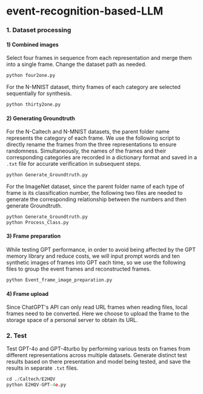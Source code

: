 # event-recognition-based-LLM

### 1. Dataset processing

#### 1) Combined images

Select four frames in sequence from each representation and merge them into a single frame. Change the dataset path as needed.

```python
python four2one.py
```

For the N-MNIST dataset, thirty frames of each category are selected sequentially for synthesis.

```python
python thirty2one.py
```

#### 2) Generating Groundtruth

For the N-Caltech and N-MNlST datasets, the parent folder name represents the category of each frame. We use the following script to directly rename the frames from the three representations to ensure randomness. Simultaneously, the names of the frames and their corresponding categories are recorded in a dictionary format and saved in a `.txt` file for accurate verification in subsequent steps.

```python
python Generate_Groundtruth.py
```

For the ImageNet dataset, since the parent folder name of each type of frame is its classification number, the following two files are needed to generate the corresponding relationship between the numbers and then generate Groundtruth.

```python
python Generate_Groundtruth.py
python Process_Class.py
```

#### 3) Frame preparation

While testing GPT performance, in order to avoid being affected by the GPT memory library and reduce costs, we will input prompt words and ten synthetic images of frames into GPT each time, so we use the following files to group the event frames and reconstructed frames.

```python
python Event_frame_image_preparation.py
```

#### 4) Frame upload

Since ChatGPT's API can only read URL frames when reading files, local frames need to be converted. Here we choose to upload the frame to the storage space of a personal server to obtain its URL.

### 2. Test

Test GPT-4o and GPT-4turbo by performing various tests on frames from different representations across multiple datasets. Generate distinct test results based on there presentation and model being tested, and save the results in separate `.txt` files.

```python
cd ./Caltech/E2HQV
python E2HQV-GPT-4o.py
```

